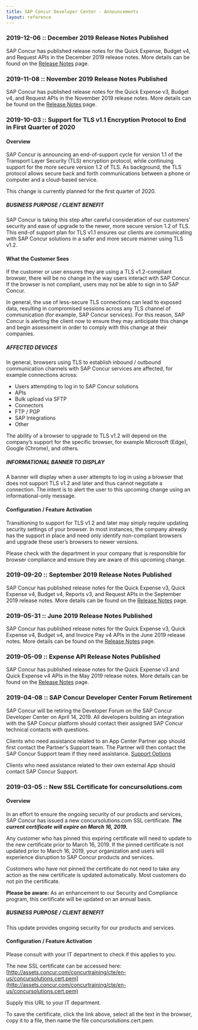 ```yaml
---
title: SAP Concur Developer Center - Announcements
layout: reference
---
```

### 2019-12-06 :: December 2019 Release Notes Published

SAP Concur has published release notes for the Quick Expense, Budget v4, and Request APIs in the December 2019 release notes. More details can be found on the [Release Notes](https://developer.concur.com/tools-support/release-notes/index.html) page.

### 2019-11-08 :: November 2019 Release Notes Published

SAP Concur has published release notes for the Quick Expense v3, Budget v4, and Request APIs in the November 2019 release notes. More details can be found on the [Release Notes](https://developer.concur.com/tools-support/release-notes/index.html) page.

### 2019-10-03 :: Support for TLS v1.1 Encryption Protocol to End in First Quarter of 2020

#### Overview

SAP Concur is announcing an end-of-support cycle for version 1.1 of the Transport
Layer Security (TLS) encryption protocol, while continuing support for the more
secure version 1.2 of TLS. As background, the TLS protocol allows secure back and
forth communications between a phone or computer and a cloud-based service.

This change is currently planned for the first quarter of 2020.

##### BUSINESS PURPOSE / CLIENT BENEFIT

SAP Concur is taking this step after careful consideration of our customers’ security and ease of upgrade to the newer, more secure version 1.2 of TLS. This end-of support plan for TLS v1.1 ensures our clients are communicating with SAP Concur
solutions in a safer and more secure manner using TLS v1.2.

#### What the Customer Sees

If the customer or user ensures they are using a TLS v1.2-compliant browser, there
will be no change in the way users interact with SAP Concur. If the browser is not
compliant, users may not be able to sign in to SAP Concur.

In general, the use of less-secure TLS connections can lead to exposed data,
resulting in compromised sessions across any TLS channel of communication (for
example, SAP Concur services). For this reason, SAP Concur is alerting the client now to ensure they may anticipate this change and begin assessment in order to comply with this change at their companies.

##### AFFECTED DEVICES

In general, browsers using TLS to establish inbound / outbound communication
channels with SAP Concur services are affected, for example connections across:

* Users attempting to log in to SAP Concur solutions
* APIs
* Bulk upload via SFTP
* Connectors
* FTP / PGP
* SAP Integrations
* Other

The ability of a browser to upgrade to TLS v1.2 will depend on the
company’s support for the specific browser, for example Microsoft (Edge), Google
(Chrome), and others.

##### INFORMATIONAL BANNER TO DISPLAY

A banner will display when a user attempts to log in using a browser that does not
support TLS v1.2 and later and thus cannot negotiate a connection. The intent is to
alert the user to this upcoming change using an informational-only message.

#### Configuration / Feature Activation

Transitioning to support for TLS v1.2 and later may simply require updating security settings of your browser. In most instances, the company already has the support in place and need only identify non-compliant browsers and upgrade these user’s browsers to newer versions.

Please check with the department in your company that is responsible for browser
compliance and ensure they are aware of this upcoming change.

### 2019-09-20 :: September 2019 Release Notes Published

SAP Concur has published release notes for the Quick Expense v3, Quick Expense v4, Budget v4, Reports v3, and Request APIs in the September 2019 release notes. More details can be found on the [Release Notes](https://developer.concur.com/tools-support/release-notes/index.html) page.

### 2019-05-31 :: June 2019 Release Notes Published

SAP Concur has published release notes for the Quick Expense v3, Quick Expense v4, Budget v4, and Invoice Pay v4 APIs in the June 2019 release notes. More details can be found on the [Release Notes](https://developer.concur.com/tools-support/release-notes/index.html) page.

### 2019-05-09 :: Expense API Release Notes Published

SAP Concur has published release notes for the Quick Expense v3 and Quick Expense v4 APIs in the May 2019 release notes. More details can be found on the [Release Notes](https://developer.concur.com/tools-support/release-notes/index.html) page.

### 2019-04-08 :: SAP Concur Developer Center Forum Retirement

SAP Concur will be retiring the Developer Forum on the SAP Concur Developer Center on April 14, 2019. All developers building an integration with the SAP Concur platform should contact their assigned SAP Concur technical contacts with questions.

Clients who need assistance related to an App Center Partner app should first contact the Partner's Support team. The Partner will then contact the SAP Concur Support team if they need assistance. [Support Options](https://developer.concur.com/tools-support/support.html)

Clients who need assistance related to their own external App should contact SAP Concur Support.

### 2019-03-05 :: New SSL Certificate for concursolutions.com

#### Overview
In an effort to ensure the ongoing security of our products and services, SAP Concur has issued a new concursolutions.com SSL certificate. ***The current certificate will expire on March 16, 2019.***

Any customer who has pinned this expiring certificate will need to update to the new certificate prior to March 16, 2019. If the pinned certificate is not updated prior to March 16, 2019, your organization and users will experience disruption to SAP Concur products and services.

Customers who have not pinned the certificate do not need to take any action as the new certificate is updated automatically. Most customers do not pin the certificate.

**Please be aware:** As an enhancement to our Security and Compliance program, this certificate will be updated on an annual basis.

##### BUSINESS PURPOSE / CLIENT BENEFIT

This update provides ongoing security for our products and services.

#### Configuration / Feature Activation

Please consult with your IT department to check if this applies to you.

The new SSL certificate can be accessed here: [http://assets.concur.com/concurtraining/cte/en-us/concursolutions.cert.pem](http://assets.concur.com/concurtraining/cte/en-us/concursolutions.cert.pem)

Supply this URL to your IT department.

To save the certificate, click the link above, select all the text in the browser, copy it to a file, then name the file concursolutions.cert.pem.
